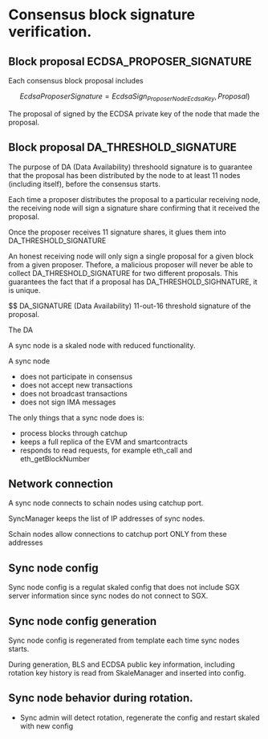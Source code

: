 # Consensus block signature verification.


## Block proposal ECDSA_PROPOSER_SIGNATURE

Each consensus block proposal includes 

$$ EcdsaProposerSignature = EcdsaSign_{ProposerNodeEcdsaKey}, Proposal) $$

The proposal of signed by the ECDSA private key of the node that made the proposal.

## Block proposal DA_THRESHOLD_SIGNATURE

The purpose of DA (Data Availability) threshoold signature is to guarantee that the proposal has been distributed by the 
node to at least 11 nodes (including itself), before the consensus starts. 

Each time a proposer distributes the proposal to a particular receiving node, the receiving node will sign a signature share confirming that it received the proposal.

Once the proposer receives 11 signature shares, it glues them into DA_THRESHOLD_SIGNATURE

An honest receiving node will only sign a single proposal for a given block from a given proposer. Thefore, a malicious proposer will never 
be able to collect DA_THRESHOLD_SIGNATURE for two different proposals. This guarantees the fact that if a proposal has DA_THRESHOLD_SIGHNATURE, it is unique.



$$ DA_SIGNATURE (Data Availability) 11-out-16 threshold signature of the proposal.

The DA 




A sync node is a skaled node with reduced functionality.

A sync node 

* does not participate in consensus
* does not accept new transactions
* does not broadcast transactions
* does not sign IMA messages

The only things that a sync node does is:

* process blocks through catchup
* keeps a full replica of the EVM and smartcontracts
* responds to read requests, for example eth_call and eth_getBlockNumber


## Network connection

A sync node connects to schain nodes using catchup port.

SyncManager keeps the list of IP addresses of sync nodes.

Schain nodes allow connections to catchup port ONLY from these
addresses

## Sync node config

Sync node config is a regulat skaled config that
does not include SGX server information since
sync nodes do not connect to SGX.

## Sync node config generation

Sync node config is regenerated from template each time 
sync nodes starts.

During generation, BLS and ECDSA public key information,
including rotation key history
is read from SkaleManager and inserted into config.

## Sync node behavior during rotation.

* Sync admin will detect rotation, regenerate the config and restart skaled with new config










